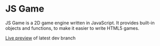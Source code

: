 # JS Game

JS Game is a 2D game engine written in JavaScript.
It provides built-in objects and functions, to make it easier to write HTML5 games.

[Live preview](http://rawgit.com/alrek-consulting/JSGame/dev/index.html) of latest dev branch